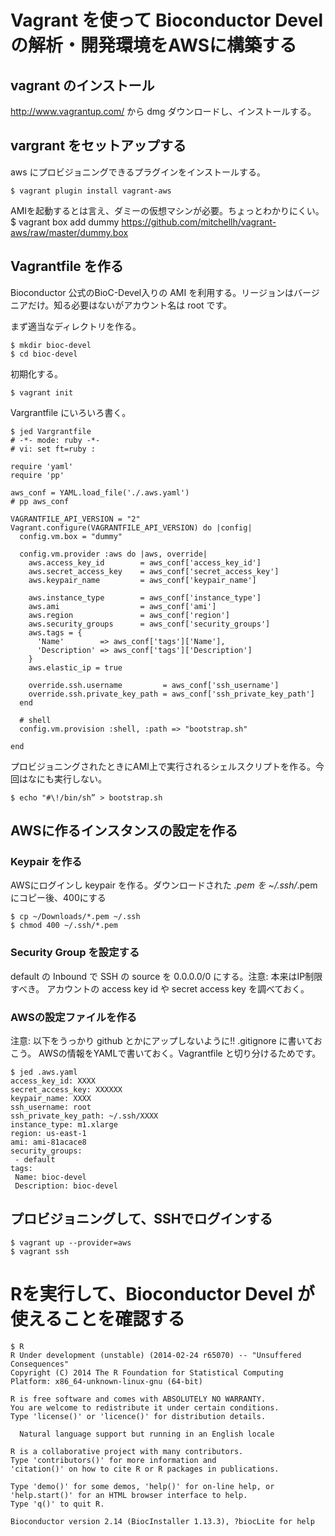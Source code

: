 # Vagrant を使って Bioconductor Devel の解析・開発環境をAWSに構築する

## vagrant のインストール
http://www.vagrantup.com/ から dmg ダウンロードし、インストールする。

## vargrant をセットアップする
aws にプロビジョニングできるプラグインをインストールする。
```
$ vagrant plugin install vagrant-aws
```

AMIを起動するとは言え、ダミーの仮想マシンが必要。ちょっとわかりにくい。
$ vagrant box add dummy https://github.com/mitchellh/vagrant-aws/raw/master/dummy.box

## Vagrantfile を作る
Bioconductor 公式のBioC-Devel入りの AMI を利用する。リージョンはバージニアだけ。知る必要はないがアカウント名は root です。

まず適当なディレクトリを作る。
```
$ mkdir bioc-devel
$ cd bioc-devel
```

初期化する。

```
$ vagrant init
```

Vargrantfile にいろいろ書く。
```
$ jed Vargrantfile
# -*- mode: ruby -*-
# vi: set ft=ruby :

require 'yaml'
require 'pp'

aws_conf = YAML.load_file('./.aws.yaml')
# pp aws_conf

VAGRANTFILE_API_VERSION = "2"
Vagrant.configure(VAGRANTFILE_API_VERSION) do |config|
  config.vm.box = "dummy"

  config.vm.provider :aws do |aws, override|
    aws.access_key_id        = aws_conf['access_key_id']
    aws.secret_access_key    = aws_conf['secret_access_key']
    aws.keypair_name         = aws_conf['keypair_name']

    aws.instance_type        = aws_conf['instance_type']
    aws.ami                  = aws_conf['ami']
    aws.region               = aws_conf['region']
    aws.security_groups      = aws_conf['security_groups']
    aws.tags = {
      'Name'        => aws_conf['tags']['Name'],
      'Description' => aws_conf['tags']['Description']
    }
    aws.elastic_ip = true

    override.ssh.username         = aws_conf['ssh_username']
    override.ssh.private_key_path = aws_conf['ssh_private_key_path']
  end

  # shell
  config.vm.provision :shell, :path => "bootstrap.sh"

end
```

プロビジョニングされたときにAMI上で実行されるシェルスクリプトを作る。今回はなにも実行しない。

```
$ echo "#\!/bin/sh” > bootstrap.sh
```

## AWSに作るインスタンスの設定を作る
### Keypair を作る
AWSにログインし keypair を作る。ダウンロードされた *.pem を ~/.ssh/*.pem にコピー後、400にする
```
$ cp ~/Downloads/*.pem ~/.ssh
$ chmod 400 ~/.ssh/*.pem
```

### Security Group を設定する
default の Inbound で SSH の source を 0.0.0.0/0 にする。注意: 本来はIP制限すべき。
アカウントの access key id や secret access key を調べておく。

### AWSの設定ファイルを作る
注意: 以下をうっかり github とかにアップしないように!! .gitignore に書いておこう。
AWSの情報をYAMLで書いておく。Vagrantfile と切り分けるためです。

```
$ jed .aws.yaml
access_key_id: XXXX
secret_access_key: XXXXXX
keypair_name: XXXX
ssh_username: root
ssh_private_key_path: ~/.ssh/XXXX
instance_type: m1.xlarge
region: us-east-1
ami: ami-81acace8
security_groups:
 - default
tags:
 Name: bioc-devel
 Description: bioc-devel
```

## プロビジョニングして、SSHでログインする
```
$ vagrant up --provider=aws
$ vagrant ssh
```

# Rを実行して、Bioconductor Devel が使えることを確認する
```
$ R
R Under development (unstable) (2014-02-24 r65070) -- "Unsuffered Consequences"
Copyright (C) 2014 The R Foundation for Statistical Computing
Platform: x86_64-unknown-linux-gnu (64-bit)

R is free software and comes with ABSOLUTELY NO WARRANTY.
You are welcome to redistribute it under certain conditions.
Type 'license()' or 'licence()' for distribution details.

  Natural language support but running in an English locale

R is a collaborative project with many contributors.
Type 'contributors()' for more information and
'citation()' on how to cite R or R packages in publications.

Type 'demo()' for some demos, 'help()' for on-line help, or
'help.start()' for an HTML browser interface to help.
Type 'q()' to quit R.

Bioconductor version 2.14 (BiocInstaller 1.13.3), ?biocLite for help
```